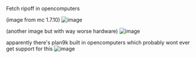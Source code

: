 Fetch ripoff in opencomputers

(image from mc 1.7.10)
![image](https://github.com/user-attachments/assets/e4e413c5-8f14-4a1b-b80e-5bcdcfdaa9c7)

(another image but with way worse hardware)
![image](https://github.com/user-attachments/assets/7c849a68-2382-4bc4-bad2-a7784460c849)


apparently there's plan9k built in opencomputers which probably wont ever get support for this
![image](https://github.com/user-attachments/assets/946b84f6-1afd-4133-bff9-8439fa0ab445)
